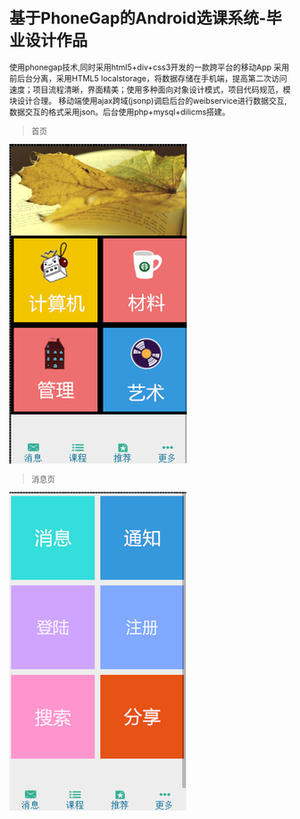 # 基于PhoneGap的Android选课系统-毕业设计作品

使用phonegap技术,同时采用html5+div+css3开发的一款跨平台的移动App
采用前后台分离，采用HTML5 localstorage，将数据存储在手机端，提高第二次访问速度；项目流程清晰，界面精美；使用多种面向对象设计模式，项目代码规范，模块设计合理。
移动端使用ajax跨域(jsonp)调启后台的weibservice进行数据交互,数据交互的格式采用json。后台使用php+mysql+dilicms搭建。

> 首页

![images](https://github.com/junhey/bysj/blob/master/img/QQ截图20150108095101.png)

> 消息页

![images](https://github.com/junhey/bysj/blob/master/img/QQ截图20150108095216.png)
